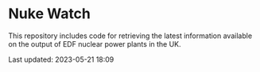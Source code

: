 # Nuke Watch

This repository includes code for retrieving the latest information available on the output of EDF nuclear power plants in the UK.

Last updated: 2023-05-21 18:09